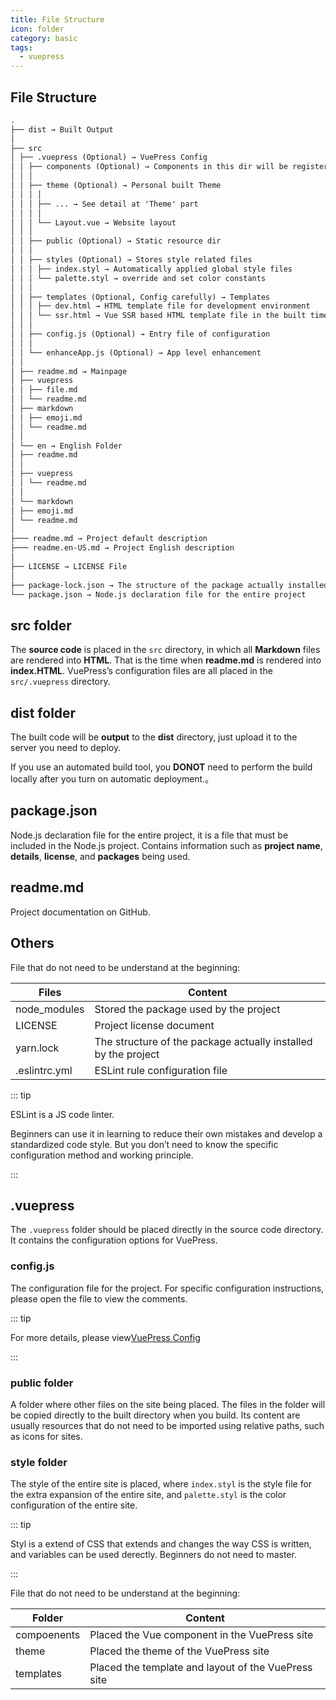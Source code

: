 ```yaml
---
title: File Structure
icon: folder
category: basic
tags:
  - vuepress
---
```


## File Structure

```md
.
├── dist → Built Output
│
├── src
│ ├── .vuepress (Optional) → VuePress Config
│ │ ├── components (Optional) → Components in this dir will be registered as global components
│ │ │
│ │ ├── theme (Optional) → Personal built Theme
│ │ │ │
│ │ │ ├── ... → See detail at 'Theme' part
│ │ │ │
│ │ │ └── Layout.vue → Website layout
│ │ │
│ │ ├── public (Optional) → Static resource dir
│ │ │
│ │ ├── styles (Optional) → Stores style related files
│ │ │ ├── index.styl → Automatically applied global style files
│ │ │ └── palette.styl → override and set color constants
│ │ │
│ │ ├── templates (Optional, Config carefully) → Templates
│ │ │ ├── dev.html → HTML template file for development environment
│ │ │ └── ssr.html → Vue SSR based HTML template file in the built time
│ │ │
│ │ ├── config.js (Optional) → Entry file of configuration
│ │ │
│ │ └── enhanceApp.js (Optional) → App level enhancement
│ │
│ ├── readme.md → Mainpage
│ ├── vuepress
│ │ ├── file.md
│ │ └── readme.md
│ ├── markdown
│ │ ├── emoji.md
│ │ └── readme.md
│ │
│ └── en → English Folder
│ ├── readme.md
│ │
│ ├── vuepress
│ │ └── readme.md
│ │
│ └── markdown
│ ├── emoji.md
│ └── readme.md
│
├─── readme.md → Project default description
├─── readme.en-US.md → Project English description
│
├── LICENSE → LICENSE File
│
├── package-lock.json → The structure of the package actually installed by the project
└── package.json → Node.js declaration file for the entire project
```

## src folder

The **source code** is placed in the `src` directory, in which all **Markdown** files are rendered into **HTML**. That is the time when **readme.md** is rendered into **index.HTML**. VuePress’s configuration files are all placed in the `src/.vuepress` directory.

## dist folder

The built code will be **output** to the **dist** directory, just upload it to the server you need to deploy.

If you use an automated build tool, you **DONOT** need to perform the build locally after you turn on automatic deployment.。

## package.json

Node.js declaration file for the entire project, it is a file that must be included in the Node.js project. Contains information such as **project name**, **details**, **license**, and **packages** being used.

## readme.md

Project documentation on GitHub.

## Others

File that do not need to be understand at the beginning:

| Files         | Content                                                        |
| ------------- | -------------------------------------------------------------- |
| node_modules  | Stored the package used by the project                         |
| LICENSE       | Project license document                                       |
| yarn.lock     | The structure of the package actually installed by the project |
| .eslintrc.yml | ESLint rule configuration file                                 |

::: tip

ESLint is a JS code linter.

Beginners can use it in learning to reduce their own mistakes and develop a standardized code style. But you don’t need to know the specific configuration method and working principle.

:::

## .vuepress

The `.vuepress` folder should be placed directly in the source code directory. It contains the configuration options for VuePress.

### config.js

The configuration file for the project. For specific configuration instructions, please open the file to view the comments.

::: tip

For more details, please view[VuePress Config](https://v1.vuepress.vuejs.org/config/)

:::

### public folder

A folder where other files on the site being placed. The files in the folder will be copied directly to the built directory when you build. Its content are usually resources that do not need to be imported using relative paths, such as icons for sites.

### style folder

The style of the entire site is placed, where `index.styl` is the style file for the extra expansion of the entire site, and `palette.styl` is the color configuration of the entire site.

::: tip

Styl is a extend of CSS that extends and changes the way CSS is written, and variables can be used derectly. Beginners do not need to master.

:::

File that do not need to be understand at the beginning:

| Folder      | Content                                             |
| ----------- | --------------------------------------------------- |
| compoenents | Placed the Vue component in the VuePress site       |
| theme       | Placed the theme of the VuePress site               |
| templates   | Placed the template and layout of the VuePress site |
